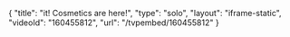 {
    "title": "it! Cosmetics are here!",
    "type": "solo",
    "layout": "iframe-static",
    "videoId": "160455812",
    "url": "\/tvpembed\/160455812"
}